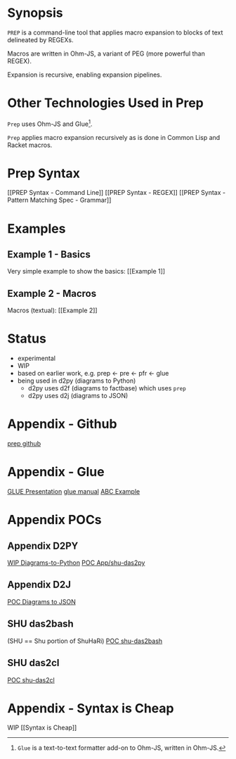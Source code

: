 # Synopsis

`PREP` is a command-line tool that applies macro expansion to blocks of text delineated by REGEXs.

Macros are written in Ohm-JS, a variant of PEG (more powerful than REGEX).

Expansion is recursive, enabling expansion pipelines.

# Other Technologies Used in Prep

`Prep` uses Ohm-JS and Glue[^1].

[^1]:`Glue` is a text-to-text formatter add-on to Ohm-JS, written in Ohm-JS.

`Prep` applies macro expansion recursively as is done in Common Lisp and Racket macros.
# Prep Syntax
[[PREP Syntax - Command Line]]
[[PREP Syntax - REGEX]]
[[PREP Syntax - Pattern Matching Spec - Grammar]]

# Examples

## Example 1 - Basics
Very simple example to show the basics:
[[Example 1]]

## Example 2 - Macros
Macros (textual):
[[Example 2]]

# Status
- experimental
- WIP
- based on earlier work, e.g. prep <- pre <- pfr <- glue
- being used in d2py (diagrams to Python)
	- d2py uses d2f (diagrams to factbase) which uses `prep`
	- d2py uses d2j (diagrams to JSON)


# Appendix - Github
[prep github](https://github.com/guitarvydas/prep)
# Appendix - Glue
[GLUE Presentation](https://guitarvydas.github.io/2021/04/11/Glue-Tool.html)
[glue manual](https://guitarvydas.github.io/2021/03/24/Glue-Manual.html)
[ABC Example](https://guitarvydas.github.io/2021/09/15/ABC-Glue.html)

# Appendix POCs
## Appendix D2PY
[WIP Diagrams-to-Python](https://github.com/guitarvydas/d2py)
[POC App/shu-das2py](https://github.com/guitarvydas/app/tree/master/shu-das2py)
## Appendix D2J
[POC Diagrams to JSON](https://github.com/guitarvydas/app/tree/master/das2j)
## SHU das2bash
(SHU == Shu portion of ShuHaRi)
[POC shu-das2bash](https://github.com/guitarvydas/app/tree/master/shu-das2bash)
## SHU das2cl
[POC shu-das2cl](https://github.com/guitarvydas/app/tree/master/shu-das2cl)

# Appendix - Syntax is Cheap
WIP [[Syntax is Cheap]]
